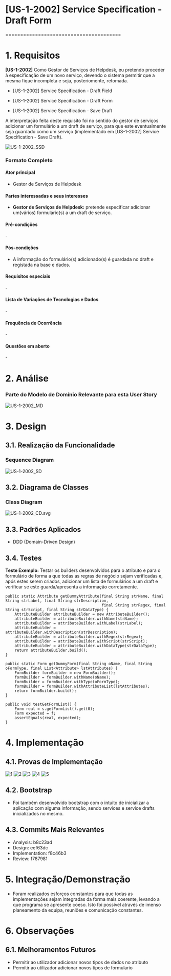 # [US-1-2002] Service Specification - Draft Form
=======================================


# 1. Requisitos

**[US-1-2002]** Como Gestor de Serviços de Helpdesk, eu pretendo proceder à especificação de 
um novo serviço, devendo o sistema permitir que a mesma fique incompleta e seja, posteriomente, retomada.

- [US-1-2002] Service Specification - Draft Field

- [US-1-2002] Service Specification - Draft Form

- [US-1-2002] Service Specification - Save Draft

A interpretação feita deste requisito foi no sentido do gestor de serviços adicionar um formulário a um draft de serviço, 
para que este eventualmente seja guardado como um serviço (implementado em [US-1-2002] Service Specification - Save Draft).

![US-1-2002_SSD](US-1-2002_SSD.svg)

### Formato Completo

#### Ator principal

* Gestor de Serviços de Helpdesk

#### Partes interessadas e seus interesses

* **Gestor de Serviços de Helpdesk:** pretende especificar adicionar um(vários) formulário(s) a um draft de serviço.

#### Pré-condições

\-

#### Pós-condições

* A informação do formulário(s) adicionado(s) é guardada no draft e registada na base e dados.

#### Requisitos especiais

\-

#### Lista de Variações de Tecnologias e Dados

\-

#### Frequência de Ocorrência

\-

#### Questões em aberto

\-

# 2. Análise

### Parte do Modelo de Domínio Relevante para esta User Story

![US-1-2002_MD](US-1-2002_MD.svg)

# 3. Design

## 3.1. Realização da Funcionalidade

###	Sequence Diagram

![US-1-2002_SD](US-1-2002_SD.svg)

## 3.2. Diagrama de Classes

###	Class Diagram

![US-1-2002_CD.svg](US-1-2002_CD.svg)

## 3.3. Padrões Aplicados

* DDD (Domain-Driven Design)

## 3.4. Testes 

**Teste Exemplo:** Testar os builders desenvolvidos para o atributo e para o formulário de forma a que todas as regras de negócio sejam verificadas e, após estes serem criados, 
adicionar um lista de formulários a um draft e verificar se este guarda/apresenta a informação corretamente.

	public static Attribute getDummyAttribute(final String strName, final String strLabel, final String strDescription,
                                              final String strRegex, final String strScript, final String strDataType) {
        AttributeBuilder attributeBuilder = new AttributeBuilder();
        attributeBuilder = attributeBuilder.withName(strName);
        attributeBuilder = attributeBuilder.withLabel(strLabel);
        attributeBuilder = attributeBuilder.withDescription(strDescription);
        attributeBuilder = attributeBuilder.withRegex(strRegex);
        attributeBuilder = attributeBuilder.withScript(strScript);
        attributeBuilder = attributeBuilder.withDataType(strDataType);
        return attributeBuilder.build();
    }

    public static Form getDummyForm(final String oName, final String oFormType, final List<Attribute> lstAttributes) {
        FormBuilder formBuilder = new FormBuilder();
        formBuilder = formBuilder.withName(oName);
        formBuilder = formBuilder.withType(oFormType);
        formBuilder = formBuilder.withAttributeList(lstAttributes);
        return formBuilder.build();
    }
	
	public void testGetFormList() {
        Form real = s.getFormList().get(0);
        Form expected = f;
        assertEquals(real, expected);
    }

# 4. Implementação

## 4.1. Provas de Implementação

![1](imgs/11190967_Implementation_1.PNG)
![2](imgs/11190967_Implementation_2.PNG)
![3](imgs/11190967_Implementation_3.PNG)
![4](imgs/11190967_Implementation_4.PNG)
![5](imgs/11190967_Implementation_5.PNG)

## 4.2. Bootstrap

* Foi também desenvolvido bootstrap com o intuito de inicializar a aplicação com alguma informação, sendo services e service drafts inicializados no mesmo.

## 4.3. Commits Mais Relevantes

* Analysis: b8c23ad
* Design: eef63dc
* Implementation: f8c46b3
* Review: f787981


# 5. Integração/Demonstração

* Foram realizados esforços constantes para que todas as implementações sejam integradas da forma mais coerente, levando a que programa se apresente coeso. 
Isto foi possível através de imenso planeamento da equipa, reuniões e comunicação constantes.

# 6. Observações

## 6.1. Melhoramentos Futuros

* Permitir ao utilizador adicionar novos tipos de dados no atributo
* Permitir ao utilizador adicionar novos tipos de formulario



